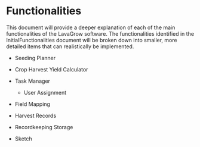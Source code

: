 # Functionalities

This document will provide a deeper explanation of each of the main functionalities of the LavaGrow software. The functionalities identified in the InitialFunctionalities document will be broken down into smaller, more detailed items that can realistically be implemented. 

- Seeding Planner

- Crop Harvest Yield Calculator

- Task Manager
	- User Assignment

- Field Mapping

- Harvest Records

- Recordkeeping Storage

- Sketch
